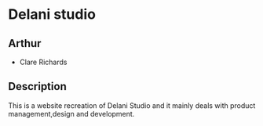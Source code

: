 # Delani studio

## Arthur
* Clare Richards

## Description

This is a website recreation of Delani Studio and it mainly deals with product management,design and development.